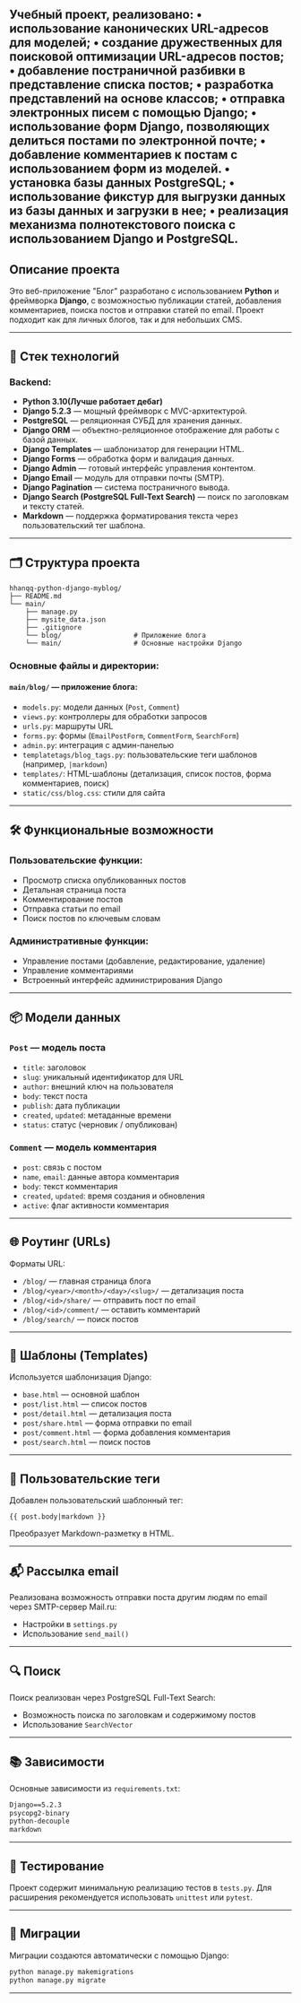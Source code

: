 Учебный проект, реализовано:
• использование канонических URL-адресов для моделей;
• создание дружественных для поисковой оптимизации URL-адресов
постов;
• добавление постраничной разбивки в представление списка постов;
• разработка представлений на основе классов;
• отправка электронных писем с помощью Django;
• использование форм Django, позволяющих делиться постами по электронной почте;
• добавление комментариев к постам с использованием форм из моделей.
• установка базы данных PostgreSQL;
• использование фикстур для выгрузки данных из базы данных и загрузки в нее;
• реализация механизма полнотекстового поиска с  использованием
Django и PostgreSQL.
---



## Описание проекта

Это веб-приложение "Блог" разработано с использованием **Python** и фреймворка **Django**, с возможностью публикации статей, добавления комментариев, поиска постов и отправки статей по email. Проект подходит как для личных блогов, так и для небольших CMS.

---

## 🔧 Стек технологий

### Backend:
- **Python 3.10(Лучше работает дебаг)**
- **Django 5.2.3** — мощный фреймворк с MVC-архитектурой.
- **PostgreSQL** — реляционная СУБД для хранения данных.
- **Django ORM** — объектно-реляционное отображение для работы с базой данных.
- **Django Templates** — шаблонизатор для генерации HTML.
- **Django Forms** — обработка форм и валидация данных.
- **Django Admin** — готовый интерфейс управления контентом.
- **Django Email** — модуль для отправки почты (SMTP).
- **Django Pagination** — система постраничного вывода.
- **Django Search (PostgreSQL Full-Text Search)** — поиск по заголовкам и тексту статей.
- **Markdown** — поддержка форматирования текста через пользовательский тег шаблона.

---

## 🗂️ Структура проекта

```
hhanqq-python-django-myblog/
├── README.md
└── main/
    ├── manage.py
    ├── mysite_data.json
    ├── .gitignore
    └── blog/                  # Приложение блога
    └── main/                  # Основные настройки Django
```

### Основные файлы и директории:

#### `main/blog/` — приложение блога:
- `models.py`: модели данных (`Post`, `Comment`)
- `views.py`: контроллеры для обработки запросов
- `urls.py`: маршруты URL
- `forms.py`: формы (`EmailPostForm`, `CommentForm`, `SearchForm`)
- `admin.py`: интеграция с админ-панелью
- `templatetags/blog_tags.py`: пользовательские теги шаблонов (например, `|markdown`)
- `templates/`: HTML-шаблоны (детализация, список постов, форма комментариев, поиск)
- `static/css/blog.css`: стили для сайта

---

## 🛠️ Функциональные возможности

### Пользовательские функции:
- Просмотр списка опубликованных постов
- Детальная страница поста
- Комментирование постов
- Отправка статьи по email
- Поиск постов по ключевым словам

### Административные функции:
- Управление постами (добавление, редактирование, удаление)
- Управление комментариями
- Встроенный интерфейс администрирования Django

---

## 📦 Модели данных

### `Post` — модель поста
- `title`: заголовок
- `slug`: уникальный идентификатор для URL
- `author`: внешний ключ на пользователя
- `body`: текст поста
- `publish`: дата публикации
- `created`, `updated`: метаданные времени
- `status`: статус (черновик / опубликован)

### `Comment` — модель комментария
- `post`: связь с постом
- `name`, `email`: данные автора комментария
- `body`: текст комментария
- `created`, `updated`: время создания и обновления
- `active`: флаг активности комментария

---

## 🌐 Роутинг (URLs)

Форматы URL:
- `/blog/` — главная страница блога
- `/blog/<year>/<month>/<day>/<slug>/` — детализация поста
- `/blog/<id>/share/` — отправить пост по email
- `/blog/<id>/comment/` — оставить комментарий
- `/blog/search/` — поиск постов

---

## 🎨 Шаблоны (Templates)

Используется шаблонизация Django:
- `base.html` — основной шаблон
- `post/list.html` — список постов
- `post/detail.html` — детализация поста
- `post/share.html` — форма отправки по email
- `post/comment.html` — форма добавления комментария
- `post/search.html` — поиск постов

---

## 💬 Пользовательские теги

Добавлен пользовательский шаблонный тег:
```django
{{ post.body|markdown }}
```
Преобразует Markdown-разметку в HTML.

---

## 📬 Рассылка email

Реализована возможность отправки поста другим людям по email через SMTP-сервер Mail.ru:
- Настройки в `settings.py`
- Использование `send_mail()`

---

## 🔍 Поиск

Поиск реализован через PostgreSQL Full-Text Search:
- Возможность поиска по заголовкам и содержимому постов
- Использование `SearchVector`

---

## 📚 Зависимости

Основные зависимости из `requirements.txt`:
```txt
Django==5.2.3
psycopg2-binary
python-decouple
markdown
```

---

## 🧪 Тестирование

Проект содержит минимальную реализацию тестов в `tests.py`. Для расширения рекомендуется использовать `unittest` или `pytest`.

---

## 🧱 Миграции

Миграции создаются автоматически с помощью Django:
```bash
python manage.py makemigrations
python manage.py migrate
```

---

